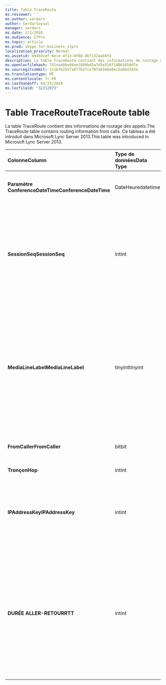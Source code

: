 ```yaml
---
title: Table TraceRoute
ms.reviewer: ''
ms.author: serdars
author: SerdarSoysal
manager: serdars
ms.date: 2/1/2018
ms.audience: ITPro
ms.topic: article
ms.prod: skype-for-business-itpro
localization_priority: Normal
ms.assetid: b9493cef-6ece-4f13-bf68-dbf132aab4f4
description: La table TraceRoute contient des informations de routage des appels. Ce tableau a été introduit dans Microsoft Lync Server 2013.
ms.openlocfilehash: 741eaabbe94ee1849bd5a7d5e516714861658d7e
ms.sourcegitcommit: 111bf6255fa877b3fce70fa8166e8ec5a6643434
ms.translationtype: MT
ms.contentlocale: fr-FR
ms.lasthandoff: 04/23/2019
ms.locfileid: "32212073"
---
```

# <a name="traceroute-table"></a><span data-ttu-id="14957-104">Table TraceRoute</span><span class="sxs-lookup"><span data-stu-id="14957-104">TraceRoute table</span></span>
 
<span data-ttu-id="14957-105">La table TraceRoute contient des informations de routage des appels.</span><span class="sxs-lookup"><span data-stu-id="14957-105">The TraceRoute table contains routing information from calls.</span></span> <span data-ttu-id="14957-106">Ce tableau a été introduit dans Microsoft Lync Server 2013.</span><span class="sxs-lookup"><span data-stu-id="14957-106">This table was introduced in Microsoft Lync Server 2013.</span></span>
  
|<span data-ttu-id="14957-107">**Colonne**</span><span class="sxs-lookup"><span data-stu-id="14957-107">**Column**</span></span>|<span data-ttu-id="14957-108">**Type de données**</span><span class="sxs-lookup"><span data-stu-id="14957-108">**Data Type**</span></span>|<span data-ttu-id="14957-109">**Clé/Index**</span><span class="sxs-lookup"><span data-stu-id="14957-109">**Key/Index**</span></span>|<span data-ttu-id="14957-110">**Détails**</span><span class="sxs-lookup"><span data-stu-id="14957-110">**Details**</span></span>|
|:-----|:-----|:-----|:-----|
|<span data-ttu-id="14957-111">**Paramètre ConferenceDateTime**</span><span class="sxs-lookup"><span data-stu-id="14957-111">**ConferenceDateTime**</span></span> <br/> |<span data-ttu-id="14957-112">DateHeure</span><span class="sxs-lookup"><span data-stu-id="14957-112">datetime</span></span>  <br/> |<span data-ttu-id="14957-113">Primaire, étrangère</span><span class="sxs-lookup"><span data-stu-id="14957-113">Primary, Foreign</span></span>  <br/> |<span data-ttu-id="14957-114">Date et heure de début de l’appel.</span><span class="sxs-lookup"><span data-stu-id="14957-114">Date and time that the call began.</span></span>  <br/> |
|<span data-ttu-id="14957-115">**SessionSeq**</span><span class="sxs-lookup"><span data-stu-id="14957-115">**SessionSeq**</span></span> <br/> |<span data-ttu-id="14957-116">int</span><span class="sxs-lookup"><span data-stu-id="14957-116">int</span></span>  <br/> |<span data-ttu-id="14957-117">Primaire, étrangère</span><span class="sxs-lookup"><span data-stu-id="14957-117">Primary, Foreign</span></span>  <br/> |<span data-ttu-id="14957-118">Identificateur unique utilisé pour faire la distinction entre plusieurs appels peuvent avoir commencé à la même date et en même temps.</span><span class="sxs-lookup"><span data-stu-id="14957-118">Unique identifier used to distinguish between multiple calls that might have begun on the same date and at the same time.</span></span>  <br/> |
|<span data-ttu-id="14957-119">**MediaLineLabel**</span><span class="sxs-lookup"><span data-stu-id="14957-119">**MediaLineLabel**</span></span> <br/> |<span data-ttu-id="14957-120">tinyint</span><span class="sxs-lookup"><span data-stu-id="14957-120">tinyint</span></span>  <br/> |<span data-ttu-id="14957-121">Primaire, étrangère</span><span class="sxs-lookup"><span data-stu-id="14957-121">Primary, Foreign</span></span>  <br/> |<span data-ttu-id="14957-122">Représente le type de ligne vidéo utilisée dans l’appel.</span><span class="sxs-lookup"><span data-stu-id="14957-122">Represents the type of video line used in the call.</span></span> <span data-ttu-id="14957-123">Les valeurs autorisées sont les suivantes :</span><span class="sxs-lookup"><span data-stu-id="14957-123">Allowed values are:</span></span>  <br/> <span data-ttu-id="14957-124">0 - audio</span><span class="sxs-lookup"><span data-stu-id="14957-124">0 - Audio</span></span>  <br/> <span data-ttu-id="14957-125">1 - vidéo</span><span class="sxs-lookup"><span data-stu-id="14957-125">1 - Video</span></span>  <br/> <span data-ttu-id="14957-126">2 - panoramique vidéo</span><span class="sxs-lookup"><span data-stu-id="14957-126">2 - Panoramic video</span></span>  <br/> <span data-ttu-id="14957-127">3 - application/partage du bureau</span><span class="sxs-lookup"><span data-stu-id="14957-127">3 - Application/Desktop sharing</span></span>  <br/> |
|<span data-ttu-id="14957-128">**FromCaller**</span><span class="sxs-lookup"><span data-stu-id="14957-128">**FromCaller**</span></span> <br/> |<span data-ttu-id="14957-129">bit</span><span class="sxs-lookup"><span data-stu-id="14957-129">bit</span></span>  <br/> |<span data-ttu-id="14957-130">Principal</span><span class="sxs-lookup"><span data-stu-id="14957-130">Primary</span></span>  <br/> |<span data-ttu-id="14957-131">Point de terminaison qui a passé l’appel.</span><span class="sxs-lookup"><span data-stu-id="14957-131">Endpoint that placed the call.</span></span>  <br/> |
|<span data-ttu-id="14957-132">**Tronçon**</span><span class="sxs-lookup"><span data-stu-id="14957-132">**Hop**</span></span> <br/> |<span data-ttu-id="14957-133">int</span><span class="sxs-lookup"><span data-stu-id="14957-133">int</span></span>  <br/> ||<span data-ttu-id="14957-134">Tronçon de réseau /</span><span class="sxs-lookup"><span data-stu-id="14957-134">Network hop/</span></span>  <br/> |
|<span data-ttu-id="14957-135">**IPAddressKey**</span><span class="sxs-lookup"><span data-stu-id="14957-135">**IPAddressKey**</span></span> <br/> |<span data-ttu-id="14957-136">int</span><span class="sxs-lookup"><span data-stu-id="14957-136">int</span></span>  <br/> |<span data-ttu-id="14957-137">Étrangère</span><span class="sxs-lookup"><span data-stu-id="14957-137">Foreign</span></span>  <br/> |<span data-ttu-id="14957-138">Identificateur unique de l’adresse IP.</span><span class="sxs-lookup"><span data-stu-id="14957-138">Unique identifier for the IP address.</span></span> <span data-ttu-id="14957-139">Informations d’adresse IP sont stockées dans la [table IPAddress](ipaddress.md).</span><span class="sxs-lookup"><span data-stu-id="14957-139">IP address information is stored in the [IPAddress table](ipaddress.md).</span></span>  <br/> |
|<span data-ttu-id="14957-140">**DURÉE ALLER-RETOUR**</span><span class="sxs-lookup"><span data-stu-id="14957-140">**RTT**</span></span> <br/> |<span data-ttu-id="14957-141">int</span><span class="sxs-lookup"><span data-stu-id="14957-141">int</span></span>  <br/> ||<span data-ttu-id="14957-142">Délai d’aller-retour.</span><span class="sxs-lookup"><span data-stu-id="14957-142">Roundtrip time.</span></span> <span data-ttu-id="14957-143">Le délai d’aller-retour mesure la quantité de temps que nécessaire à un paquet de voix pour parvenir à sa destination, puis envoyer notification arrière qu’elle a été reçue.</span><span class="sxs-lookup"><span data-stu-id="14957-143">The roundtrip time measures the amount of time it takes for a voice packet to reach its destination and then send back notification that it was received.</span></span>  <br/> |
   

